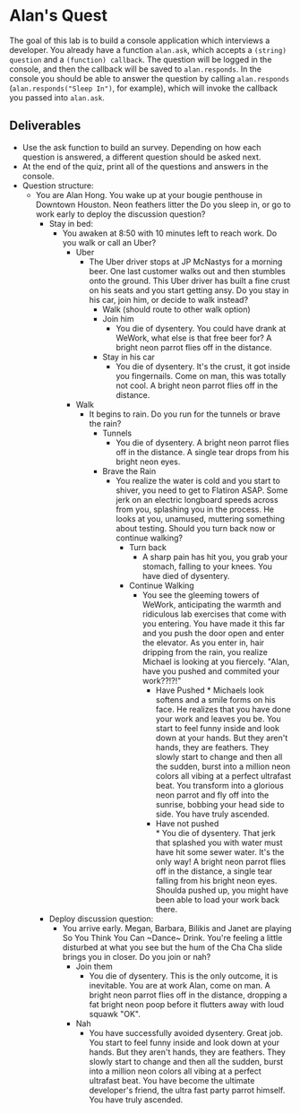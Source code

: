 # Alan's Quest

The goal of this lab is to build a console application which interviews a developer.
You already have a function `alan.ask`, which accepts a `(string) question` and a `(function) callback`.
The question will be logged in the console, and then the callback will be saved to `alan.responds`.
In the console you should be able to answer the question by calling `alan.responds` (`alan.responds("Sleep In")`, for example), which will invoke the callback you passed into `alan.ask`.

## Deliverables

- Use the ask function to build an survey. Depending on how each question is answered, a different question should be asked next.
- At the end of the quiz, print all of the questions and answers in the console.
- Question structure:
  - You are Alan Hong. You wake up at your bougie penthouse in Downtown Houston. Neon feathers litter the Do you sleep in, or go to work early to deploy the discussion question?
    - Stay in bed:
      - You awaken at 8:50 with 10 minutes left to reach work. Do you walk or call an Uber?
        - Uber
          - The Uber driver stops at JP McNastys for a morning beer. One last customer walks out and then stumbles onto the ground. This Uber driver has built a fine crust on his seats and you start getting ansy. Do you stay in his car, join him, or decide to walk instead?
            - Walk (should route to other walk option)
            - Join him
              - You die of dysentery. You could have drank at WeWork, what else is that free beer for? A bright neon parrot flies off in the distance.
            - Stay in his car
              - You die of dysentery. It's the crust, it got inside you fingernails. Come on man, this was totally not cool. A bright neon parrot flies off in the distance.
        - Walk
          - It begins to rain. Do you run for the tunnels or brave the rain?
            - Tunnels
              - You die of dysentery. A bright neon parrot flies off in the distance. A single tear drops from his bright neon eyes.
            - Brave the Rain
              - You realize the water is cold and you start to shiver, you need to get to Flatiron ASAP. Some jerk on an electric longboard speeds across from you, splashing you in the process. He looks at you, unamused, muttering something about testing. Should you turn back now or continue walking?
                - Turn back
                  - A sharp pain has hit you, you grab your stomach, falling to your knees. You have died of dysentery.
                - Continue Walking
                  - You see the gleeming towers of WeWork, anticipating the warmth and ridiculous lab exercises that come with you entering. You have made it this far and you push the door open and enter the elevator. As you enter in, hair dripping from the rain, you realize Michael is looking at you fiercely. "Alan, have you pushed and commited your work??!?!"
                    - Have Pushed \* Michaels look softens and a smile forms on his face. He realizes that you have done your work and leaves you be. You start to feel funny inside and look down at your hands. But they aren't hands, they are feathers. They slowly start to change and then all the sudden, burst into a million neon colors all vibing at a perfect ultrafast beat. You transform into a glorious neon parrot and fly off into the sunrise, bobbing your head side to side. You have truly ascended.
                    - Have not pushed  
                       \* You die of dysentery. That jerk that splashed you with water must have hit some sewer water. It's the only way! A bright neon parrot flies off in the distance, a single tear falling from his bright neon eyes. Shoulda pushed up, you might have been able to load your work back there.
    - Deploy discussion question:
      - You arrive early. Megan, Barbara, Bilikis and Janet are playing So You Think You Can ~Dance~ Drink. You're feeling a little disturbed at what you see but the hum of the Cha Cha slide brings you in closer. Do you join or nah?
        - Join them
          - You die of dysentery. This is the only outcome, it is inevitable. You are at work Alan, come on man. A bright neon parrot flies off in the distance, dropping a fat bright neon poop before it flutters away with loud squawk "OK".
        - Nah
          - You have successfully avoided dysentery. Great job. You start to feel funny inside and look down at your hands. But they aren't hands, they are feathers. They slowly start to change and then all the sudden, burst into a million neon colors all vibing at a perfect ultrafast beat. You have become the ultimate developer's friend, the ultra fast party parrot himself. You have truly ascended.
